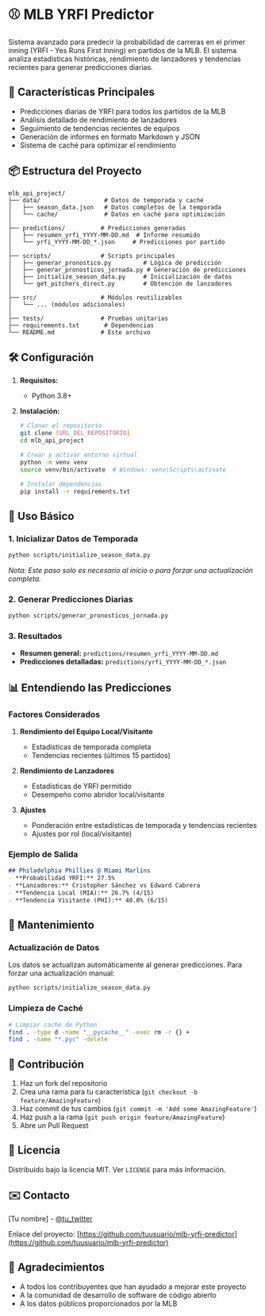 # ⚾ MLB YRFI Predictor

Sistema avanzado para predecir la probabilidad de carreras en el primer inning (YRFI - Yes Runs First Inning) en partidos de la MLB. El sistema analiza estadísticas históricas, rendimiento de lanzadores y tendencias recientes para generar predicciones diarias.

## 🚀 Características Principales

- Predicciones diarias de YRFI para todos los partidos de la MLB
- Análisis detallado de rendimiento de lanzadores
- Seguimiento de tendencias recientes de equipos
- Generación de informes en formato Markdown y JSON
- Sistema de caché para optimizar el rendimiento

## 📦 Estructura del Proyecto

```
mlb_api_project/
├── data/                  # Datos de temporada y caché
│   ├── season_data.json   # Datos completos de la temporada
│   └── cache/             # Datos en caché para optimización
│
├── predictions/          # Predicciones generadas
│   ├── resumen_yrfi_YYYY-MM-DD.md  # Informe resumido
│   └── yrfi_YYYY-MM-DD_*.json     # Predicciones por partido
│
├── scripts/              # Scripts principales
│   ├── generar_pronostico.py         # Lógica de predicción
│   ├── generar_pronosticos_jornada.py # Generación de predicciones
│   ├── initialize_season_data.py     # Inicialización de datos
│   └── get_pitchers_direct.py        # Obtención de lanzadores
│
├── src/                  # Módulos reutilizables
│   └── ... (módulos adicionales)
│
├── tests/                # Pruebas unitarias
├── requirements.txt       # Dependencias
└── README.md             # Este archivo
```

## 🛠️ Configuración

1. **Requisitos:**
   - Python 3.8+

2. **Instalación:**
   ```bash
   # Clonar el repositorio
   git clone [URL_DEL_REPOSITORIO]
   cd mlb_api_project

   # Crear y activar entorno virtual
   python -m venv venv
   source venv/bin/activate  # Windows: venv\Scripts\activate

   # Instalar dependencias
   pip install -r requirements.txt
   ```

## 🚦 Uso Básico

### 1. Inicializar Datos de Temporada
```bash
python scripts/initialize_season_data.py
```
*Nota: Este paso solo es necesario al inicio o para forzar una actualización completa.*

### 2. Generar Predicciones Diarias
```bash
python scripts/generar_pronosticos_jornada.py
```

### 3. Resultados
- **Resumen general:** `predictions/resumen_yrfi_YYYY-MM-DD.md`
- **Predicciones detalladas:** `predictions/yrfi_YYYY-MM-DD_*.json`

## 📊 Entendiendo las Predicciones

### Factores Considerados
1. **Rendimiento del Equipo Local/Visitante**
   - Estadísticas de temporada completa
   - Tendencias recientes (últimos 15 partidos)

2. **Rendimiento de Lanzadores**
   - Estadísticas de YRFI permitido
   - Desempeño como abridor local/visitante

3. **Ajustes**
   - Ponderación entre estadísticas de temporada y tendencias recientes
   - Ajustes por rol (local/visitante)

### Ejemplo de Salida
```markdown
## Philadelphia Phillies @ Miami Marlins
- **Probabilidad YRFI:** 27.5%
- **Lanzadores:** Cristopher Sánchez vs Edward Cabrera
- **Tendencia Local (MIA):** 26.7% (4/15)
- **Tendencia Visitante (PHI):** 40.0% (6/15)
```

## 🔄 Mantenimiento

### Actualización de Datos
Los datos se actualizan automáticamente al generar predicciones. Para forzar una actualización manual:

```bash
python scripts/initialize_season_data.py
```

### Limpieza de Caché
```bash
# Limpiar caché de Python
find . -type d -name "__pycache__" -exec rm -r {} +
find . -name "*.pyc" -delete
```

## 🤝 Contribución

1. Haz un fork del repositorio
2. Crea una rama para tu característica (`git checkout -b feature/AmazingFeature`)
3. Haz commit de tus cambios (`git commit -m 'Add some AmazingFeature'`)
4. Haz push a la rama (`git push origin feature/AmazingFeature`)
5. Abre un Pull Request

## 📄 Licencia

Distribuido bajo la licencia MIT. Ver `LICENSE` para más información.

## ✉️ Contacto

[Tu nombre] - [@tu_twitter](https://twitter.com/tu_twitter)

Enlace del proyecto: [https://github.com/tuusuario/mlb-yrfi-predictor](https://github.com/tuusuario/mlb-yrfi-predictor)

## 🙏 Agradecimientos

- A todos los contribuyentes que han ayudado a mejorar este proyecto
- A la comunidad de desarrollo de software de código abierto
- A los datos públicos proporcionados por la MLB
